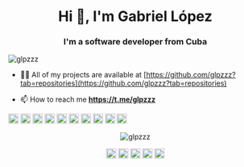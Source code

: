 <h1 align="center">Hi 👋, I'm Gabriel López</h1>
<h3 align="center">I'm a software developer from Cuba</h3>

<p align="left"> <img src="https://komarev.com/ghpvc/?username=glpzzz" alt="glpzzz" /> </p>

- 👨‍💻 All of my projects are available at [https://github.com/glpzzz?tab=repositories](https://github.com/glpzzz?tab=repositories)

- 📫 How to reach me **https://t.me/glpzzz**

<p align="left"><img src="https://devicons.github.io/devicon/devicon.git/icons/bootstrap/bootstrap-plain.svg" alt="bootstrap" width="20" height="20"/> <img src="https://devicons.github.io/devicon/devicon.git/icons/c/c-original.svg" alt="c" width="20" height="20"/> <img src="https://devicons.github.io/devicon/devicon.git/icons/cplusplus/cplusplus-original.svg" alt="cplusplus" width="20" height="20"/> <img src="https://devicons.github.io/devicon/devicon.git/icons/css3/css3-original-wordmark.svg" alt="css3" width="20" height="20"/> <img src="https://devicons.github.io/devicon/devicon.git/icons/html5/html5-original-wordmark.svg" alt="html5" width="20" height="20"/> <img src="https://devicons.github.io/devicon/devicon.git/icons/javascript/javascript-original.svg" alt="javascript" width="20" height="20"/> <img src="https://devicons.github.io/devicon/devicon.git/icons/mysql/mysql-original-wordmark.svg" alt="mysql" width="20" height="20"/> <img src="https://devicons.github.io/devicon/devicon.git/icons/php/php-original.svg" alt="php" width="20" height="20"/> <img src="https://devicons.github.io/devicon/devicon.git/icons/python/python-original-wordmark.svg" alt="python" width="20" height="20"/> <img src="https://devicons.github.io/devicon/devicon.git/icons/linux/linux-original.svg" alt="linux" width="20" height="20"/></p><p align="center"> <img src="https://github-readme-stats.vercel.app/api?username=glpzzz&show_icons=true" alt="glpzzz" /> </p>

<p align="center">
<a href="https://dev.to/glpzzz" target="blank"><img align="center" src="https://cdn.jsdelivr.net/npm/simple-icons@3.0.1/icons/dev-dot-to.svg" alt="glpzzz" height="20" width="20" /></a>
<a href="https://twitter.com/glpzzz" target="blank"><img align="center" src="https://cdn.jsdelivr.net/npm/simple-icons@3.0.1/icons/twitter.svg" alt="glpzzz" height="20" width="20" /></a>
<a href="https://linkedin.com/in/glpzzz" target="blank"><img align="center" src="https://cdn.jsdelivr.net/npm/simple-icons@3.0.1/icons/linkedin.svg" alt="glpzzz" height="20" width="20" /></a>
<a href="https://fb.com/glpzzz" target="blank"><img align="center" src="https://cdn.jsdelivr.net/npm/simple-icons@3.0.1/icons/facebook.svg" alt="glpzzz" height="20" width="20" /></a>
<a href="https://instagram.com/glpzz" target="blank"><img align="center" src="https://cdn.jsdelivr.net/npm/simple-icons@3.0.1/icons/instagram.svg" alt="glpzz" height="20" width="20" /></a>
</p>
